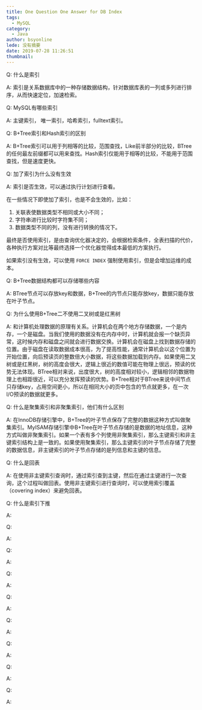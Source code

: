 ```yaml
---
title: One Question One Answer for DB Index
tags:
  - MySQL
category:
  - Java
author: bsyonline
lede: 没有摘要
date: 2019-07-28 11:26:51
thumbnail:
---
```




Q: 什么是索引

A: 索引是关系数据库中的一种存储数据结构，针对数据库表的一列或多列进行排序，从而快速定位，加速检索。



Q: MySQL有哪些索引

A: 主键索引， 唯一索引，哈希索引，fulltext索引。



Q: B+Tree索引和Hash索引的区别

A: B+Tree索引可以用于列相等的比较，范围查找，Like前半部分的比较，BTree的任何最左前缀都可以用来查找。Hash索引仅能用于相等的比较，不能用于范围查找，但是速度更快。



Q: 加了索引为什么没有生效

A: 索引是否生效，可以通过执行计划进行查看。

在一些情况下即使加了索引，也是不会生效的，比如：

1. 关联表使数据类型不相同或大小不同；
2. 字符串进行比较时字符集不同；
3. 数据类型不同的列，没有进行转换的情况下。

最终是否使用索引，是由查询优化器决定的，会根据检索条件，全表扫描的代价，各种执行方案对比等最终选择一个优化器觉得成本最低的方案执行。

如果索引没有生效，可以使用 ``FORCE INDEX`` 强制使用索引，但是会增加运维的成本。



Q: B+Tree数据结构都可以存储哪些内容

A: BTree节点可以存放key和数据，B+Tree的内节点只能存放key，数据只能存放在叶子节点。



Q: 为什么使用B+Tree二不使用二叉树或是红黑树

A: 和计算机处理数据的原理有关系。计算机会在两个地方存储数据，一个是内存，一个是磁盘。当我们使用的数据没有在内存中时，计算机就会报一个缺页异常，这时候内存和磁盘之间就会进行数据交换。计算机会在磁盘上找到数据存储的位置。由于磁盘在读取数据成本很高，为了提高性能，通常计算机会以这个位置为开始位置，向后预读页的整数倍大小数据，将这些数据加载到内存。如果使用二叉树或是红黑树，树的高度会很大，逻辑上很近的数值可能在物理上很远，预读的优势无法体现。BTree相对来说，出度很大，树的高度相对较小，逻辑相邻的数据物理上也相距很近，可以充分发挥预读的优势。B+Tree相对于BTree来说中间节点只存储key，占用空间更小，所以在相同大小的页中包含的节点就更多，在一次I/O预读的数据就更多。



Q: 什么是聚集索引和非聚集索引，他们有什么区别

A: 在InnoDB存储引擎中，B+Tree的叶子节点保存了完整的数据这种方式叫做聚集索引。MyISAM存储引擎中B+Tree在叶子节点存储的是数据的地址信息，这种方式叫做非聚集索引。如果一个表有多个列使用非聚集索引，那么主键索引和非主键索引结构上是一致的。如果使用聚集索引，那么主键索引的叶子节点存储了完整的数据信息，非主键索引的叶子节点存储的是列信息和主键的信息。



Q: 什么是回表

A: 在使用非主键索引查询时，通过索引查到主键，然后在通过主键进行一次查询，这个过程叫做回表。使用非主键索引进行查询时，可以使用索引覆盖（covering index）来避免回表。



Q: 什么是索引下推

A:



Q:

A:



Q:

A:



Q:

A:



Q:

A:



Q:

A:



Q:

A:



Q:

A:



Q:

A: